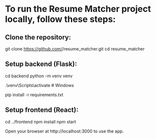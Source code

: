 # To run the Resume Matcher project locally, follow these steps:

## Clone the repository:

git clone https://github.com/<your-username>/resume_matcher.git
cd resume_matcher


## Setup backend (Flask):

cd backend
python -m venv venv

.\venv\Scripts\activate   # Windows

pip install -r requirements.txt


## Setup frontend (React):

cd ../frontend
npm install
npm start


Open your browser at http://localhost:3000 to use the app.
